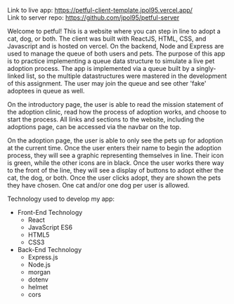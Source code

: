 Link to live app: https://petful-client-template.jpol95.vercel.app/ <br />
Link to server repo: https://github.com/jpol95/petful-server

Welcome to petful! This is a website where you can step in line to adopt a cat, dog, or both. The client was built with ReactJS, HTML, CSS, and Javascript and is hosted on vercel. On the backend, Node and Express are used to manage the queue of both users and pets. The purpose of this app is to practice implementing a queue data structure to simulate a live pet adoption process. The app is implemented via a queue built by a singly-linked list, so the multiple datastructures were mastered in the development of this assignment. The user may join the queue and see other 'fake' adoptees in queue as well.

On the introductory page, the user is able to read the mission statement of the adoption clinic, read how the process of adoption works, and choose to start the process. All links and sections to the website, including the adoptions page, can be accessed via the navbar on the top. 

On the adoption page, the user is able to only see the pets up for adoption at the current time. Once the user enters their name to begin the adoption process, they will see a graphic representing themselves in line. Their icon is green, while the other icons are in black. Once the user works there way to the front of the line, they will see a display of buttons to adopt either the cat, the dog, or both. Once the user clicks adopt, they are shown the pets they have chosen. One cat and/or one dog per user is allowed. 

Technology used to develop my app: 
+ Front-End Technology
  + React
  + JavaScript ES6
  + HTML5
  + CSS3
+ Back-End Technology
  + Express.js
  + Node.js
  + morgan
  + dotenv
  + helmet
  + cors
